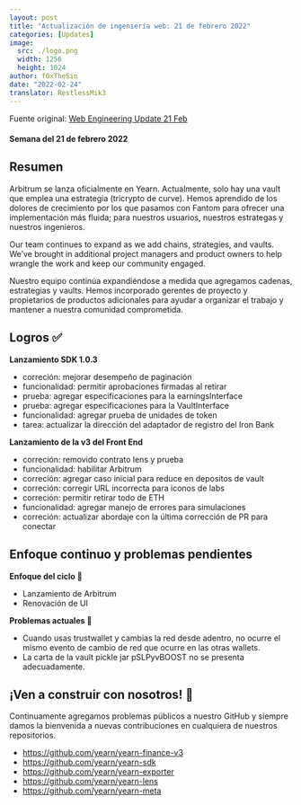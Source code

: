 ```yaml
---
layout: post
title: "Actualización de ingeniería web: 21 de febrero 2022"
categories: [Updates]
image:
  src: ./logo.png
  width: 1256
  height: 1024
author: f0xTheSin
date: "2022-02-24"
translator: RestlessMik3
---
```


Fuente original: [Web Engineering Update 21 Feb](https://yearnweb.substack.com/p/yearn-web-engineering-update-b04?utm_source=url)

#### Semana del 21 de febrero 2022

## **Resumen**

Arbitrum se lanza oficialmente en Yearn. Actualmente, solo hay una vault que emplea una estrategia (tricrypto de curve). Hemos aprendido de los dolores de crecimiento por los que pasamos con Fantom para ofrecer una implementación más fluida; para nuestros usuarios, nuestros estrategas y nuestros ingenieros.

Our team continues to expand as we add chains, strategies, and vaults. We’ve brought in additional project managers and product owners to help wrangle the work and keep our community engaged.

Nuestro equipo continúa expandiéndose a medida que agregamos cadenas, estrategias y vaults. Hemos incorporado gerentes de proyecto y propietarios de productos adicionales para ayudar a organizar el trabajo y mantener a nuestra comunidad comprometida.

## **Logros ✅**

**Lanzamiento SDK 1.0.3**

- correción: mejorar desempeño de paginación
- funcionalidad: permitir aprobaciones firmadas al retirar
- prueba: agregar especificaciones para la earningsInterface
- prueba: agregar especificaciones para la VaultInterface
- funcionalidad: agregar prueba de unidades de token
- tarea: actualizar la dirección del adaptador de registro del Iron Bank

**Lanzamiento de la v3 del Front End**

- correción: removido contrato lens y prueba
- funcionalidad: habilitar Arbitrum
- correción: agregar caso inicial para reduce en depositos de vault
- correción: corregir URL incorrecta para iconos de labs
- correción: permitir retirar todo de ETH
- funcionalidad: agregar manejo de errores para simulaciones
- correción: actualizar abordaje con la última corrección de PR para conectar

## **Enfoque continuo y problemas pendientes**

**Enfoque del ciclo 🎯**
- Lanzamiento de Arbitrum
- Renovación de UI

**Problemas actuales 🐛**
- Cuando usas trustwallet y cambias la red desde adentro, no ocurre el mismo evento de cambio de red que ocurre en las otras wallets.
- La carta de la vault pickle jar pSLPyvBOOST no se presenta adecuadamente.

## **¡Ven a construir con nosotros! 👷**

Continuamente agregamos problemas públicos a nuestro GitHub y siempre damos la bienvenida a nuevas contribuciones en cualquiera de nuestros repositorios.

- https://github.com/yearn/yearn-finance-v3
- https://github.com/yearn/yearn-sdk
- https://github.com/yearn/yearn-exporter
- https://github.com/yearn/yearn-lens
- https://github.com/yearn/yearn-meta
